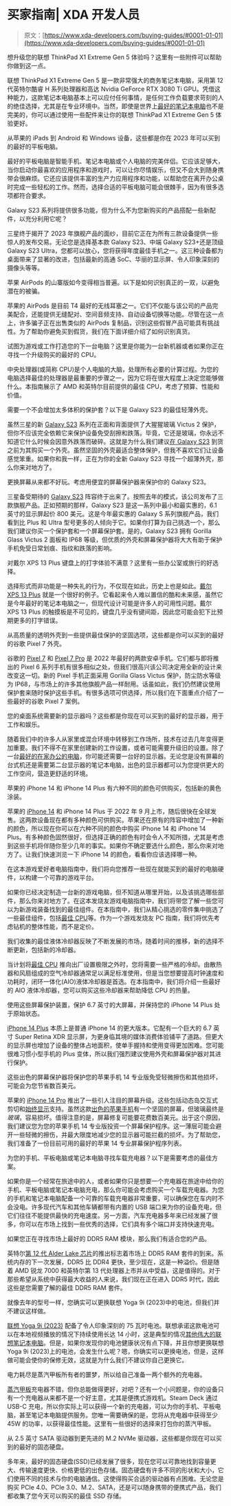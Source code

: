 # 买家指南| XDA 开发人员

> 原文：[https://www.xda-developers.com/buying-guides/#0001-01-01](https://www.xda-developers.com/buying-guides/#0001-01-01)

[](/best-accessories-for-the-lenovo-thinkpad-x1-extreme-gen-5/)

想升级您的联想 ThinkPad X1 Extreme Gen 5 体验吗？这里有一些附件可以帮助你做到这一点。

联想 ThinkPad X1 Extreme Gen 5 是一款非常强大的商务笔记本电脑，采用第 12 代英特尔酷睿 H 系列处理器和高达 Nvidia GeForce RTX 3080 Ti GPU。凭借这种能力，这款笔记本电脑基本上可以应付任何事情，是任何工作负载要求苛刻的人的绝佳选择，尤其是在专业环境中。当然，即使是世界上[最好的笔记本电脑](https://www.xda-developers.com/best-laptops/)也不是完美的，你可以通过使用一些配件来让你的联想 ThinkPad X1 Extreme Gen 5 体验更好。

[](/best-tablets/)

从苹果的 iPads 到 Android 和 Windows 设备，这些都是你在 2023 年可以买到的最好的平板电脑。

最好的平板电脑是智能手机、笔记本电脑或个人电脑的完美伴侣。它应该足够大，当你启动你最喜欢的应用程序和游戏时，可以让你尽情娱乐，但又不会大到随身携带会很麻烦。它还应该提供丰富的生产力应用程序和功能，以帮助您在离开办公桌时完成一些轻松的工作。然而，选择合适的平板电脑可能会很棘手，因为有很多选项都符合要求。

[](/best-samsung-galaxy-s23-accessories/)

Galaxy S23 系列将提供很多功能，但为什么不为您新购买的产品搭配一些新配件，以充分利用它呢？

三星终于揭开了 2023 年旗舰产品的面纱，目前它正在为所有三款设备提供一些惊人的发布交易。无论您是选择基本款 Galaxy S23、中端 Galaxy S23+还是顶级 Galaxy S23 Ultra，您都可以放心，您将获得年度最佳手机之一。这三种设备都为桌面带来了显著的改进，包括最新的高通 SoC、华丽的显示屏、令人印象深刻的摄像头等等。

[](/how-to-spot-fake-airpods/)

苹果 AirPods 的山寨版如今变得相当普遍。以下是如何识别真正的一双，以避免潜在的被骗。

苹果的 AirPods 是目前 T4 最好的无线耳塞之一。它们不仅能与该公司的产品完美配合，还能提供无缝配对、空间音频支持、自动设备切换等功能。尽管在这一点上，许多骗子正在出售类似的 AirPods 复制品，识别这些假冒产品可能具有挑战性。为了帮助你避免买到假货，我们在下面详细介绍了如何识别真货。

[](/best-cpus/)

试图为游戏或工作打造您的下一台电脑？这里是你能为一台新机器或者如果你正在寻找一个升级购买的最好的 CPU。

中央处理器(或简称 CPU)是个人电脑的大脑，处理所有必要的计算过程。为您的电脑选择最佳的处理器是最重要的步骤之一，因为它将在很大程度上决定您能够做什么。本指南展示了 AMD 和英特尔目前提供的最佳 CPU，考虑了预算、性能和价值。

[](/best-thin-cases-samsung-galaxy-s23/)

需要一个不会增加太多体积的保护套？以下是 Galaxy S23 的最佳轻薄外壳。

虽然三星的新 [Galaxy S23](https://www.xda-developers.com/samsung-galaxy-s23/) 系列在正面和背面提供了大猩猩玻璃 Victus 2 保护，但你不应该完全依赖它来保护设备免受刮擦和跌落。毕竟，它还是玻璃，你永远不知道它什么时候会因意外跌落而破碎。这就是为什么我们建议[在 Galaxy S23](https://www.xda-developers.com/best-cases-samsung-galaxy-s23/) 到货之前为其购买一个外壳。虽然坚固的外壳最适合整体保护，但我不喜欢它们让设备感觉笨重。如果你和我一样，正在为你的全新 Galaxy S23 寻找一个超薄外壳，那么你来对地方了。

[](/best-samsung-galaxy-s23-screen-protectors/)

更换屏幕从来都不好玩。考虑用便宜的屏幕保护器来保护你的 Galaxy S23。

三星备受期待的 [Galaxy S23](https://www.xda-developers.com/samsung-galaxy-s23/) 阵容终于出来了。按照去年的模式，该公司发布了三款旗舰产品。正如预期的那样，Galaxy S23 是这一系列中最小和最实惠的，6.1 英寸的显示屏起价 800 美元。这是今年最实惠的 Galaxy S 系列旗舰产品，我们看到比 Plus 和 Ultra 型号更多的人倾向于它。如果你打算为自己挑选一个，那么我们建议你买一个保护套和一个屏幕保护套。是的，Galaxy S23 拥有 Gorilla Glass Victus 2 面板和 IP68 等级，但优质的外壳和屏幕保护器将大大有助于保护手机免受日常划痕、指纹和跌落的影响。

[](/best-dell-xps-13-plus-keyboard/)

对戴尔 XPS 13 Plus 键盘上的打字体验不满意？这里有一些办公室或旅行的好选择。

选择形式而非功能是一种失礼的行为，不仅现在如此，历史上也是如此。[戴尔 XPS 13 Plus](https://www.xda-developers.com/dell-xps-13-plus-review/) 就是一个很好的例子。它看起来令人难以置信的酷和未来感，虽然它是今年最好的笔记本电脑之一，但现代设计可能是许多人的可用性问题。戴尔 XPS 13 Plus 的触摸板是不可见的，键盘几乎没有键间距，因此您可能会犯下比预期更多的打字错误。

[](/best-google-pixel-7-cases/)

从高质量的透明外壳到一些提供最佳保护的坚固选项，这些都是你可以买到的最好的谷歌 Pixel 7 外壳。

谷歌的 [Pixel 7](http://www.xda-developers.com/google-pixel-7-review/) 和 [Pixel 7 Pro](http://www.xda-developers.com/google-pixel-7-pro-review/) 是 2022 年最好的两款安卓手机。它们都与即将推出的 Pixel 6 系列手机有很多相似之处，但我们很高兴该公司决定用全新的设计来改变这一切。新的 Pixel 手机正面采用 Gorilla Glass Victus 保护，防尘防水等级为 IP68，与市场上的许多其他旗舰产品一样耐用。话虽如此，我们仍然建议使用保护套来随时保护这些手机。有很多选项可供选择，所以我们在下面重点介绍了一些最好的谷歌 Pixel 7 案例。

[](/best-monitors/)

您的桌面系统需要新的显示器吗？这些都是你现在可以买到的最好的显示器，用于工作和娱乐。

随着我们中的许多人从家里或混合环境中转移到工作场所，技术在过去几年变得更加重要。我们不得不在家里创建新的工作设置，或者可能需要升级旧的设置。除了一台[最好的在家办公的电脑](https://www.xda-developers.com/best-laptops-work-from-home/)，你可能还需要一台好的显示器。无论您是没有屏幕的台式机还是需要第二台显示器的笔记本电脑，出色的显示器都可以为您提供更大的工作空间，营造更舒适的环境。

[](/apple-iphone-14-colors/)

苹果的 iPhone 14 和 iPhone 14 Plus 有六种不同的颜色可供购买，包括新的黄色涂装。

苹果的 [iPhone 14](https://www.xda-developers.com/apple-iphone-14/) 和 iPhone 14 Plus 于 2022 年 9 月上市，随后很快在全球发售。这两款设备现在都有多种颜色可供购买。苹果还在原有的阵容中增加了一种新的颜色，所以现在你可以在六种不同的颜色中购买 iPhone 14 和 iPhone 14 Plus。有多种颜色固然很好，但选择正确的颜色有时会令人不知所措，尤其是考虑到这些手机将伴随你至少几年的事实。如果你不确定要选什么颜色，那么你来对地方了。让我们快速浏览一下 iPhone 14 的颜色，看看你应该选择哪一种。

[](/premium-gaming-pc-guide/)

在这本游戏爱好者电脑指南中，我们将向您推荐一些现在就能买到的最好的电脑硬件，以构建一个可靠的游戏平台。

如果你已经决定制造一台新的游戏电脑，但不知道从哪里开始，以及该挑选哪些部件，那么你来对地方了。在这本发烧友游戏电脑指南中，我们将带您了解一些您可以为新游戏装备找到的最佳组件。在本指南中，我们从精心挑选的零件集中挑选了一些最佳组件，包括[最佳 CPU](https://www.xda-developers.com/best-cpus/)等。作为一个游戏发烧友 PC 指南，我们将优先考虑钻机的整体性能，而不是定价。

[](/best-liquid-coolers/)

我们收集的最佳液体冷却器反映了不断发展的市场，随着时间的推移，新的选择不断更新，包括新的冷却器。

当计划将[最佳 CPU](http://www.xda-developers.com/best-cpus/) 推向出厂设置极限之外时，您将需要一些严格的冷却。由散热器和风扇组成的空气冷却器通常足以满足标准使用，但是当您想要提高时钟速度和功耗时，闭环一体化(AIO)液体冷却器是首选。在本指南中，我们将介绍一些最好的 AIO 液体冷却器，您可以购买这些冷却器来帮助降低 CPU 的热量。

[](/best-apple-iphone-14-plus-screen-protectors/)

使用这些屏幕保护装置，保护 6.7 英寸的大屏幕，并保持您的 iPhone 14 Plus 处于原始状态。

[iPhone 14 Plus](https://www.xda-developers.com/apple-iphone-14-review/) 本质上是普通 iPhone 14 的更大版本。它配有一个巨大的 6.7 英寸 Super Retina XDR 显示屏，为更身临其境的媒体消费体验铺平了道路。但更大的显示屏也增加了设备的整体占地面积，使单手握持和使用变得更加困难。您可能很难习惯小型手机的 Plus 变体，所以我们强烈建议使用外壳和屏幕保护器对其进行保护。

[](/best-apple-iphone-14-pro-screen-protectors/)

这些出色的屏幕保护器将保护您的苹果手机 14 专业版免受轻微擦伤和其他损坏，可能会为您节省数百美元。

苹果的 [iPhone 14 Pro](http://xda-developers.com/apple-iphone-14-pro-review) 推出了一些引人注目的屏幕升级。这些包括动态岛交互式剪切和[始终显示](http://www.xda-developers.com/how-to-customize-always-on-display-ios/)支持。虽然这款[出色的苹果手机](http://xda-developers.com/best-iphone)有一个坚固的屏幕，但玻璃最终是*玻璃*，容易损坏。值得注意的是，屏幕修复可能要花费数百美元。出于这个原因，我们建议您为您的苹果手机 14 专业版投资一个屏幕保护程序。这一薄层可能会避开一些轻微的擦伤，并最大限度地减少您的显示器可能拦截的损坏。为了帮助您，我们准备了一份目前可用的最好的苹果 14 专业屏幕保护程序列表。

[](/best-car-chargers/)

为您的手机、平板电脑或笔记本电脑寻找车载充电器？以下是需要考虑的最佳方案。

如果你是一个经常在旅途中的人，或者如果你只是想要一个充电器在旅途中给你的手机、平板电脑或笔记本电脑充电，那么你可能会考虑购买一个车载充电器。为您的手机和笔记本电脑配备一个可靠的车载充电器非常重要，可以确保您在车内时不会没电。许多现代汽车和其他车辆都带有内置的 USB 端口来为你的设备充电，但它们往往不能提供最快的充电速度。另一方面，汽车充电器多年来已经发展了很多，你可以在市场上找到一些优秀的选择，它们具有多个端口并支持快速充电。

[](/best-ddr5-ram/)

如果您正在寻找市场上最好的 DDR5 RAM 模块，那么我们有适合您的产品。

英特尔[第 12 代 Alder Lake 芯片](https://www.xda-developers.com/intel-12th-gen-alder-lake/)的推出标志着市场上 DDR5 RAM 套件的到来。系统内存的下一次发展，DDR5 比 DDR4 更快，至少现在，这是一种溢价。但是随着 AMD 锐龙 7000 和英特尔第 13 代处理器上市并从中受益，这是值得的。对于那些希望从系统中获得最大收益的人来说，我们现在正在进入 DDR5 时代，因此这些是您需要了解的最佳 DDR5 RAM 套件。

[](/can-replace-battery-lenovo-yoga-9i-2023/)

就像去年的型号一样，您确实可以更换联想 Yoga 9i (2023)中的电池，但我们并不建议这样做。

[联想 Yoga 9i (2023)](https://www.xda-developers.com/lenovo-yoga-9i-2023/) 配备了令人印象深刻的 75 瓦时电池。联想承诺这款电池可以在本地视频播放的情况下持续使用长达 14 小时，这是典型的情况[其他伟大的联想笔记本电脑](https://www.xda-developers.com/best-lenovo-laptops/)。但是，如果你发现你的电池健康状况有点下降，并且你想更换联想 Yoga 9i (2023)上的电池，会发生什么呢？嗯，你确实可以更换电池，但是，这样做可能会使你的保修无效，这就是为什么我们不建议你自己更换它。

[](/best-chargers-steam-deck/)

电力耗尽是蒸汽甲板所有者的噩梦，所以给自己准备一两个额外的充电器。

[蒸汽甲板](https://www.xda-developers.com/steam-deck-review/)充电器不错，但你总能做得更好，对吧？还有一个小问题是，你的设备只有一个充电器从来都不是一个好主意，尤其是便携式游戏机。Steam Deck 通过 USB-C 充电，所以你实际上可以获得一个新的充电器，可以为你的手机、平板电脑，甚至笔记本电脑提供服务。您唯一需要确保的是，您将从充电器中获得至少 45W 的功率，以获得最佳性能。这里有一些很好的选择来打包你的蒸汽甲板。

[](/best-ssds-sata-nvme/)

从 2.5 英寸 SATA 驱动器到更先进的 M.2 NVMe 驱动器，这些都是你现在可以买到的最好的固态硬盘。

多年来，最好的固态硬盘(SSD)已经发展了很多，现在您可以可靠地找到容量更大、传输速度更快、价格更低的出色存储。固态硬盘有许多不同的形状和大小，它们使用不同的技术与你的电脑通信。这使得购买合适的驱动器有点困难。无论您是购买 PCIe 4.0、PCIe 3.0、M.2、SATA，还是可以随身携带的便携式产品，我们都收集了您今天可以购买的最佳 SSD 存储。